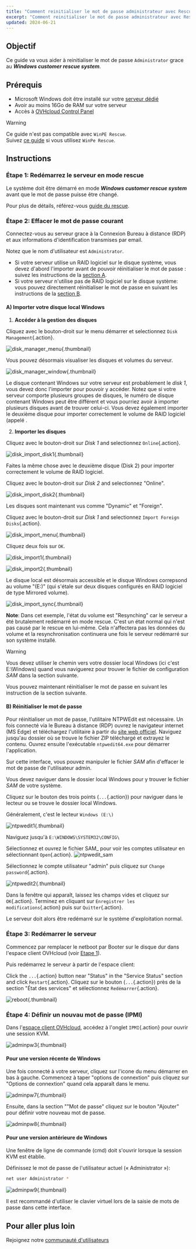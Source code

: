 ```yaml
---
title: "Comment reinitialiser le mot de passe administrateur avec Rescue-Customer-Windows"
excerpt: "Comment reinitialiser le mot de passe administrateur avec Rescue-Customer-Window"
updated: 2024-06-21
---
```


## Objectif

Ce guide va vous aider à reinitialiser le mot de passe `Administrator` grace au __*Windows customer rescue system*__.

## Prérequis

- Microsoft Windows doit être installé sur votre [serveur dédié](/links/bare-metal/bare-metal)
- Avoir au moins 16Go de RAM sur votre serveur
- Accès à [OVHcloud Control Panel](/links/manager)

> [!warning]
>
> Ce guide n'est pas compatible avec `WinPE Rescue`.  
> Suivez [ce guide](/pages/bare_metal_cloud/dedicated_servers/changing-admin-password-on-windows/guide.en-gb.md) si vous utilisez `WinPe Rescue`.
>

## Instructions

### Étape 1: Redémarrez le serveur en mode rescue <a name="step1"></a>

Le système doit être démarré en mode __*Windows customer rescue system*__ avant que le mot de passe puisse être changé.

Pour plus de détails, référez-vous [guide du rescue](/pages/bare_metal_cloud/dedicated_servers/rescue-customer-windows/guide.fr-fr.md).

### Étape 2: Effacer le mot de passe courant <a name="step2"></a>

Connectez-vous au serveur grace à la Connexion Bureau à distance (RDP) et aux informations d'identification transmises par email.

Notez que le nom d'utilisateur est `Administrator`.

- Si votre serveur utilise un RAID logiciel sur le disque système, vous devez d'abord l'importer avant de pouvoir réinitialiser le mot de passe : suivez les instructions de la [section A](#sectionA).
- Si votre serveur n'utilise pas de RAID logiciel sur le disque système: vous pouvez directement réinitialiser le mot de passe en suivant les instructions de la [section B](#sectionB).

#### A) Importer votre disque local Windows <a name="sectionA"></a>

1) __Accéder à la gestion des disques__

Cliquez avec le bouton-droit sur le menu démarrer et selectionnez `Disk Management`{.action}.

![disk_manager_menu](images/disk_manager_menu.png){.thumbnail}

Vous pouvez désormais visualiser les disques et volumes du serveur.

![disk_manager_window](images/disk_manager_window1.png){.thumbnail}

Le disque contenant Windows sur votre serveur est probablement le _disk 1_, vous devez donc l'importer pour pouvoir y accéder.
Notez que si votre serveur comporte plusieurs groupes de disques, le numéro de disque contenant Windows peut être différent et vous pourriez avoir à importer plusieurs disques avant de trouver celui-ci.
Vous devez également importer le deuxième disque pour importer correctement le volume de RAID logiciel (appelé .

2) __Importer les disques__

Cliquez avec le bouton-droit sur _Disk 1_ and selectionnez `Online`{.action}.

![disk_import_disk1](images/disk_manager_disk1on.png){.thumbnail}

Faites la même chose avec le deuxième disque (Disk 2) pour importer correctement le volume de RAID logiciel.

Cliquez avec le bouton-droit sur _Disk 2_ and selectionnez "Online".

![disk_import_disk2](images/disk_manager_disk2on.png){.thumbnail}

Les disques sont maintenant vus comme "Dynamic" et "Foreign".

Cliquez avec le bouton-droit sur _Disk 1_ and selectionnez `Import Foreign Disks`{.action}.

![disk_import_menu](images/disk_manager_diskimport.png){.thumbnail}

Cliquez deux fois sur `OK`.

![disk_import1](images/disk_import1.png){.thumbnail}

![disk_import2](images/disk_import2.png){.thumbnail}

Le disque local est désormais accessible et le disque Windows correpsond au volume "(E:)" (qui s'étale sur deux disques configurés en RAID logiciel de type Mirrored volume).

![disk_import_sync](images/disk_import_sync.png){.thumbnail}

__Note__: Dans cet exemple, l'état du volume est "Resynching" car le serveur a été brutalement redémarré en mode rescue. C'est un état normal qui n'est pas causé par le rescue en lui-même.
Cela n'affectera pas les données du volume et la resynchronisation continuera une fois le serveur redémarré sur son système installé.

> [!warning]
>
> Vous devez utiliser le chemin vers votre dossier local Windows (ici c'est E:\Windows) quand vous naviguerez pour trouver le fichier de configuration _SAM_ dans la section suivante.

Vous pouvez maintenant réinitialiser le mot de passe en suivant les instruction de la section suivante.

#### B) Réinitialiser le mot de passe <a name="sectionB"></a>

Pour réinitialiser un mot de passe, l'utilitaire NTPWEdit est nécessaire.
Un fois connecté via le Bureau à distance (RDP) ouvrez le navigateur internet (MS Edge) et téléchargez l'utilitaire à partir du [site web officiel](http://www.cdslow.org.ru/files/ntpwedit/ntpwed07.zip).
Naviguez jusqu'au dossier où se trouve le fichier ZIP téléchargé et extrayez le contenu.
Ouvrez ensuite l'exécutable `ntpwedit64.exe` pour démarrer l'application.

Sur cette interface, vous pouvez manipuler le fichier _SAM_ afin d'effacer le mot de passe de l'utilisateur admin.

Vous devez naviguer dans le dossier local Windows pour y trouver le fichier _SAM_ de votre système.

Cliquez sur le bouton des trois points (`...`{.action}) pour naviguer dans le lecteur ou se trouve le dossier local Windows.

Généralement, c'est le lecteur `Windows (E:\)`

![ntpwedit1](images/ntpwedit_1.png){.thumbnail}

Naviguez jusqu'à `E:\WINDOWS\SYSTEM32\CONFIG\`

Sélectionnez et ouvrez le fichier SAM_ pour voir les comptes utilisateur en sélectionnant `Open`{.action}.
![ntpwedit_sam](images/SAM.png)

Sélectionnez le compte utilisateur "admin" puis cliquez sur `Change password`{.action}.

![ntpwedit2](images/ntpwedit_2.png){.thumbnail}

Dans la fenêtre qui apparaît, laissez les champs vides et cliquez sur `OK`{.action}. Terminez en cliquant sur `Enregistrer les modifications`{.action} puis sur `Quitter`{.action}.

Le serveur doit alors être redémarré sur le système d'exploitation normal.

### Étape 3: Redémarrer le serveur <a name="step3"></a>

Commencez par remplacer le netboot par Booter sur le disque dur dans l'espace client OVHcloud (voir [Etape 1](#step1)).

Puis redémarrez le serveur à partir de l'espace client:

Click the `...`{.action} button near "Status" in the "Service Status" section and click `Restart`{.action}.
Cliquez sur le bouton (`...`{.action}) près de la section "État des services" et sélectionnez `Redémarrer`{.action}.

![reboot](/pages/assets/screens/control_panel/bare-metal-dedicated/cp_dedicated_restart.png){.thumbnail}

### Étape 4: Définir un nouvau mot de passe (IPMI) <a name="step4"></a>

Dans l'[espace client OVHcloud](https://www.ovh.com/auth/?action=gotomanager&from=https://www.ovh.com/fr/&ovhSubsidiary=fr), accédez à l'onglet `IPMI`{.action} pour ouvrir une session KVM.

![adminpw3](images/adminpw3.png){.thumbnail}

#### Pour une version récente de Windows

Une fois connecté à votre serveur, cliquez sur l'icone du menu démarrer en bas à gauche.
Commencez à taper "options de connextion" puis cliquez sur "Options de connextion" quand cela apparaît dans le menu.

![adminpw7](images/adminpw7.png){.thumbnail}

Ensuite, dans la section ""Mot de passe" cliquez sur le bouton "Ajouter" pour définir votre nouveau mot de passe.

![adminpw8](images/adminpw8.png){.thumbnail}

#### Pour une version antérieure de Windows

Une fenêtre de ligne de commande (cmd) doit s'ouvrir lorsque la session KVM est établie.

Définissez le mot de passe de l'utilisateur actuel (« Administrator »):

```bash
net user Administrator *
```

![adminpw9](images/adminpw9.png){.thumbnail}

Il est recommandé d'utiliser le clavier virtuel lors de la saisie de mots de passe dans cette interface. 

## Pour aller plus loin

Rejoignez notre [communauté d'utilisateurs](/links/community)
